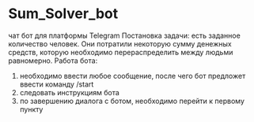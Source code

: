 # Sum_Solver_bot
чат бот для платформы Telegram 
Постановка задачи: есть заданное количество человек. Они потратили некоторую сумму денежных средств, которую необходимо перераспределить между людьми равномерно. 
Работа бота:
1) необходимо ввести любое сообщение, после чего бот предложет ввести команду /start
2) следовать инструкциям бота
3) по завершению диалога с ботом, необходимо перейти к первому пункту
